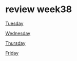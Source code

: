 # review week38  

[Tuesday](https://github.com/cph-ms782/review_week38_tuesday)  

[Wednesday]()  

[Thursday]()  

[Friday]()  
